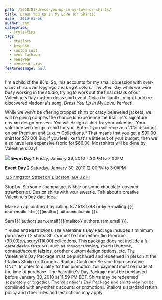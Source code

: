```yaml
---
path: /2010/01/dress-you-up-in-my-love-or-shirts/
title: Dress You Up In My Love (or Shirts)
date: '2010-01-08'
author: sam
categories:
  - style-tips
tags:
  - 9tailors
  - bespoke
  - custom suit
  - mens fashion
  - menswear
  - menswear tips
featuredImage: null
---
```

I'm a child of the 80's. So, this accounts for my small obsession with over-sized shirts over leggings and bright colors. The other day while we were busy working in the studio, trying to work out the final details of our Valentine's Day custom dress shirt event, Celia (brilliantly...might I add) re-discovered Madonna's song, _Dress You Up_ _in My Love._ Perfect!

While we won't be offering cropped shirts or crazy bejeweled jackets, we will be giving couples the chance to experience the 9tailors's signature custom design process. You will design a shirt for your valentine. Your valentine will design a shirt for you. Both of you will receive a 20% discount on our Premium and Luxury Collections.\* That means that you get a $90.00 shirt for $72.00! But, if you feel like that's a little out of your budget, then we also have less expensive fabric for $60.00. Most shirts will be done by Valentine's Day!

[![](http://4.bp.blogspot.com/_RlJ3L7W6dBw/S1crbf8F0HI/AAAAAAAAH_Y/f5eBWQeQa3E/s400/valentines_card_20100129.3.jpg)](http://4.bp.blogspot.com/_RlJ3L7W6dBw/S1crbf8F0HI/AAAAAAAAH_Y/f5eBWQeQa3E/s1600-h/valentines_card_20100129.3.jpg)
**Event Day 1**
Friday, January 29, 2010
4:30PM to 7:00PM

**Event Day 2**
Saturday, January 30, 2010
12:00PM to 3:00PM

[125 Kingston Street
6/FL
Boston, MA 02111](http://maps.google.com/maps?f=q&source=s_q&hl=en&geocode=&q=125+kingston+street,+boston,+ma&sll=37.0625,-95.677068&sspn=50.424342,88.857422&ie=UTF8&hq=&hnear=125+Kingston+St,+Boston,+Suffolk,+Massachusetts+02111&z=16)

Stop by. Sip some champagne. Nibble on some chocolate-covered strawberries. Design shirts with your sweetie. Talk about a creative Valentine's Day date idea.

Make an appointment by calling 877.513.1898 or by e-mailing [{{ site.emails.info }}](mailto:{{ site.emails.info }}).

Sam
[{{ authors.sam.email }}](mailto:{{ authors.sam.email }}).

\* Rules and Restrictions The Valentine's Day Package includes a minimum purchase of 2 shirts. Shirts must be from either the Premium ($90.00) or Luxury ($110.00) collections. This package does not include a la carte design features, such as monogramming, special buttons, contrast/accent fabrics, or other custom design options, etc. The Valentine's Day Package must be purchased and redeemed in person at the 9tailors Studio or through a 9tailors Customer Service Representative ONLY. In order to qualify for this promotion, full payment must be made at the time of purchase. The Valentine's Day Package must be purchased before January 30, 2010 at 11:59 PM EDT. Shirts may be redeemed separately or together. The Valentine's Day Package and shirts may not be combined with any other discounts or promotions. 9tailors's standard return policy and other rules and restrictions may apply.